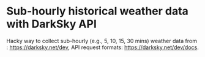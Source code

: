# Sub-hourly historical weather data with DarkSky API

Hacky way to collect sub-hourly (e.g., 5, 10, 15, 30 mins) weather data from : https://darksky.net/dev, API request formats: https://darksky.net/dev/docs.

